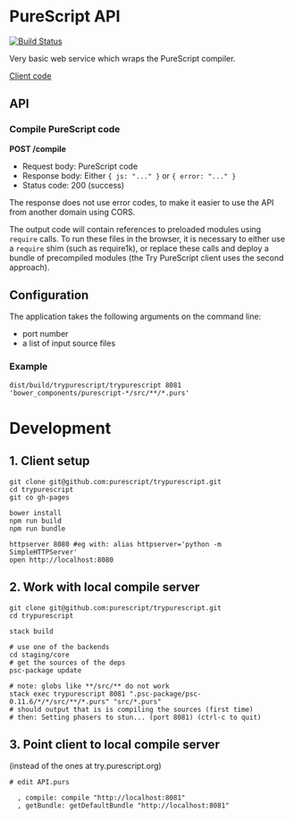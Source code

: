 # PureScript API

[![Build Status](https://api.travis-ci.org/purescript/trypurescript.svg?branch=master)](http://travis-ci.org/purescript/trypurescript)

Very basic web service which wraps the PureScript compiler.

[Client code](https://github.com/purescript/trypurescript/tree/gh-pages)

## API

### Compile PureScript code

**POST /compile**

- Request body: PureScript code
- Response body: Either `{ js: "..." }` or `{ error: "..." }`
- Status code: 200 (success)

The response does not use error codes, to make it easier to use the API from another domain using CORS.

The output code will contain references to preloaded modules using `require` calls. To run these files in the browser, it is necessary to either use a `require` shim (such as require1k), or replace these calls and deploy a bundle of precompiled modules (the Try PureScript client uses the second approach).

## Configuration

The application takes the following arguments on the command line:

- port number
- a list of input source files

### Example

    dist/build/trypurescript/trypurescript 8081 'bower_components/purescript-*/src/**/*.purs'
    
# Development

## 1. Client setup

```
git clone git@github.com:purescript/trypurescript.git
cd trypurescript
git co gh-pages

bower install
npm run build
npm run bundle

httpserver 8080 #eg with: alias httpserver='python -m SimpleHTTPServer'
open http://localhost:8080
```

## 2. Work with local compile server

```
git clone git@github.com:purescript/trypurescript.git
cd trypurescript

stack build

# use one of the backends
cd staging/core
# get the sources of the deps
psc-package update

# note: globs like **/src/** do not work
stack exec trypurescript 8081 ".psc-package/psc-0.11.6/*/*/src/**/*.purs" "src/*.purs"
# should output that is is compiling the sources (first time)
# then: Setting phasers to stun... (port 8081) (ctrl-c to quit)
```

## 3. Point client to local compile server

(instead of the ones at try.purescript.org)
```
# edit API.purs

  , compile: compile "http://localhost:8081"
  , getBundle: getDefaultBundle "http://localhost:8081"

```
